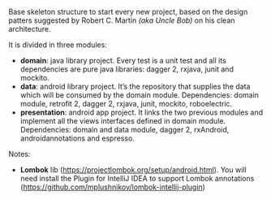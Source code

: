 Base skeleton structure to start every new project, based on the design patters suggested by Robert C. Martin *(aka Uncle Bob)* on his clean architecture.

It is divided in three modules:
* **domain**: java library project. Every test is a unit test and all its dependencies are pure java libraries: dagger 2, rxjava, junit and mockito.
* **data**: android library project. It’s the repository that supplies the data which will be consumed by the domain module. Dependencies: domain module, retrofit 2, dagger 2, rxjava, junit, mockito, roboelectric.
* **presentation**: android app project. It links the two previous modules and implement all the views interfaces defined in domain module. Dependencies: domain and data module, dagger 2, rxAndroid, androidannotations and espresso.

Notes:
* **Lombok** lib (https://projectlombok.org/setup/android.html). You will need install the Plugin for IntelliJ IDEA to support Lombok annotations (https://github.com/mplushnikov/lombok-intellij-plugin)
    